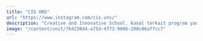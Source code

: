 ```yaml
---
title: "CIS UNS"
url: "https://www.instagram.com/cis.uns/"
description: "Creative and Innovative School. Kanal terkait program yang bertujuan untuk menciptakan individu yang siap akan persaingan dalam industri kreatif, yang dikelola oleh Kementrian Kreasi dan Karya Mahasiswa."
image: "/content/unit/7b4258d4-a75d-4f73-9086-200c06affcc7"
---
```

